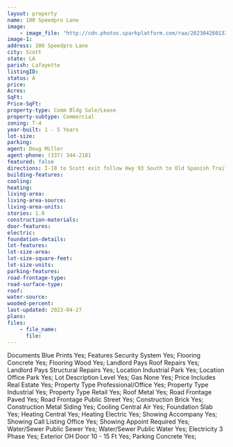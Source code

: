 ```yaml
---
layout: property
name: 100 Speedpro Lane 
image:
    - image_file: "http://cdn.photos.sparkplatform.com/raa/20230426013309787718000000.jpg"
image-1:
address: 100 Speedpro Lane
city: Scott
state: LA
parish: Lafayette
listingID: 
status: A
price: 
Acres: 
SqFt: 
Price-SqFt: 
property-type: Comm Bldg Sale/Lease
property-subtype: Commercial
zoning: T-4
year-built: 1 - 5 Years
lot-size: 
parking: 
agent: Doug Miller
agent-phone: (337) 344-2181
featured: false
directions: I-10 to Scott exit follow Hwy 93 South to Old Spanish Trail turn left  then building will be on right at the corner of Speedpro and Old Spanish Trail.
building-features: 
cooling: 
heating: 
living-area: 
living-area-source: 
living-area-units: 
stories: 1.0
construction-materials: 
door-features: 
electric: 
foundation-details: 
lot-features: 
lot-size-area: 
lot-size-square-feet: 
lot-size-units: 
parking-features: 
road-frontage-type: 
road-surface-type: 
roof: 
water-source: 
wooded-percent: 
last-updated: 2023-04-27
plans: 
files:
    - file_name:
      file:
---
```

Documents	Blue Prints	Yes;
Features	Security System	Yes;
Flooring	Concrete	Yes;
Flooring	Wood	Yes;
Landlord Pays	Roof Repairs	Yes;
Landlord Pays	Structural Repairs	Yes;
Location	Industrial Park	Yes;
Location	Office Park	Yes;
Lot Description	Level	Yes;
Gas	None	Yes;
Price Includes	Real Estate	Yes;
Property Type	Professional/Office	Yes;
Property Type	Industrial	Yes;
Property Type	Retail	Yes;
Roof	Metal	Yes;
Road Frontage	Paved	Yes;
Road Frontage	Public Street	Yes;
Construction	Brick	Yes;
Construction	Metal Siding	Yes;
Cooling	Central Air	Yes;
Foundation	Slab	Yes;
Heating	Central	Yes;
Heating	Electric	Yes;
Showing	Accompany	Yes;
Showing	Call Listing Office	Yes;
Showing	Appoint Required	Yes;
Water/Sewer	Public Sewer	Yes;
Water/Sewer	Public Water	Yes;
Electricity	3 Phase	Yes;
Exterior	OH Door 10 - 15 Ft	Yes;
Parking	Concrete	Yes;

